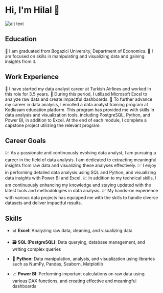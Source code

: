# Hi, I'm Hilal 👋

![alt text](https://i.imgur.com/0pabrrb.jpeg)
 
## Education

🎯 I am graduated from Bogazici University, Department of Economics.
🎯 I am focused on skills in manipulating and visualizing data and gaining insights from it.

## Work Experience
🚀 I have started my data analyst career at Turkish Airlines and worked in this role for 3.5 years. 
🚀 During this period, I utilized Microsoft Excel to analyze raw data and create impactful dashboards. 
🚀 To further advance my career in data analysis, I enrolled a data analyst training program at Kodlasam education platform. This program has provided me with skills in data analysis and visualization tools, including PostgreSQL, Python, and Power BI, in addition to Excel. At the end of each module, I complete a capstone project utilizing the relevant program.

## Career Goals
💹 As a passionate and continuously evolving data analyst, I am pursuing a career in the field of data analysis. I am dedicated to extracting meaningful insights from raw data and visualizing these analyses effectively. 
💹 I enjoy in performing detailed data analysis using SQL and Python, and visualizing data insights with Power BI and Excel. 
💹 In addition to my technical skills, I am continuously enhancing my knowledge and staying updated with the latest tools and methodologies in data analysis. 
💹 My hands-on experience with various data projects has equipped me with the skills to handle diverse datasets and deliver impactful results.

## Skills 

- 📊 **Excel**: 
  Analyzing raw data, cleaning, and visualizing data
  
- 🗃️ **SQL (PostgreSQL)**: 
  Data querying, database management, and writing complex queries
  
- 🐍 **Python**: 
  Data manipulation, analysis, and visualization using libraries such as NumPy, Pandas, Seaborn, Matplotlib
  
- 📈 **Power BI**: 
  Performing important calculations on raw data using various DAX functions, and creating effective and meaningful dashboards
